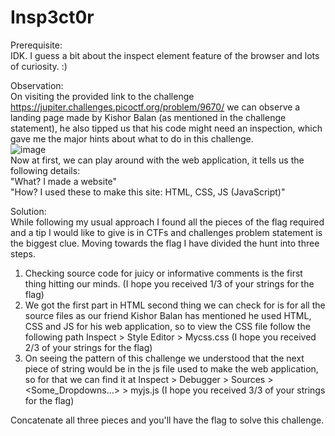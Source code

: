 # Insp3ct0r

Prerequisite:<br>
IDK. I guess a bit about the inspect element feature of the browser and lots of curiosity. :)

Observation: <br>
On visiting the provided link to the challenge <a href=" https://jupiter.challenges.picoctf.org/problem/9670/">  https://jupiter.challenges.picoctf.org/problem/9670/ </a> we can observe a landing page made by Kishor Balan (as mentioned in the challenge statement), he also tipped us that his code might need an inspection, which gave me the major hints about what to do in this challenge.<br>
![image](https://github.com/MHKace/Walkthroughs/assets/157091170/14ff7a3a-5ffb-43ec-8e6b-395dbb49f9ab)
<br>
Now at first, we can play around with the web application, it tells us the following details:<br>
"What?  I made a website" <br>
"How?  I used these to make this site: HTML, CSS, JS (JavaScript)" <br>

Solution:<br>
While following my usual approach I found all the pieces of the flag required and a tip I would like to give is in CTFs and challenges problem statement is the biggest clue. Moving towards the flag I have divided the hunt into three steps.<br>
1. Checking source code for juicy or informative comments is the first thing hitting our minds. (I hope you received 1/3 of your strings for the flag) <br>
2. We got the first part in HTML second thing we can check for is for all the source files as our friend Kishor Balan has mentioned he used HTML, CSS and JS for his web application, so to view the CSS file follow the following path Inspect > Style Editor > Mycss.css  (I hope you received 2/3 of your strings for the flag) <br>
3. On seeing the pattern of this challenge we understood that the next piece of string would be in the js file used to make the web application, so for that we can find it at Inspect > Debugger > Sources > <Some_Dropdowns...> > myjs.js  (I hope you received 3/3 of your strings for the flag) <br>

Concatenate all three pieces and you'll have the flag to solve this challenge.
